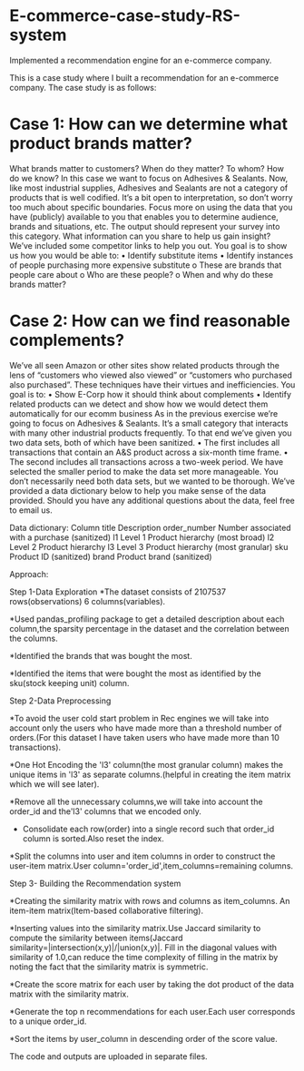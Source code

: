 # E-commerce-case-study-RS-system
Implemented a recommendation engine for an e-commerce company.

This is a case study where I built a recommendation for an e-commerce company. The case study is as follows:

# Case 1: How can we determine what product brands matter?
What brands matter to customers? When do they matter? To whom? How do we know?
In this case we want to focus on Adhesives & Sealants. Now, like most industrial supplies,
Adhesives and Sealants are not a category of products that is well codified. It’s a bit open to
interpretation, so don’t worry too much about specific boundaries. Focus more on using the
data that you have (publicly) available to you that enables you to determine audience, brands
and situations, etc. The output should represent your survey into this category. What
information can you share to help us gain insight?
We’ve included some competitor links to help you out.
You goal is to show us how you would be able to:
• Identify substitute items
• Identify instances of people purchasing more expensive substitute
o These are brands that people care about
o Who are these people?
o When and why do these brands matter?


# Case 2: How can we find reasonable complements?
We’ve all seen Amazon or other sites show related products through the lens of “customers
who viewed also viewed” or “customers who purchased also purchased”. These techniques
have their virtues and inefficiencies.
You goal is to:
• Show E-Corp how it should think about complements
• Identify related products can we detect and show how we would detect them
automatically for our ecomm business
As in the previous exercise we’re going to focus on Adhesives & Sealants. It’s a small category
that interacts with many other industrial products frequently. To that end we’ve given you two
data sets, both of which have been sanitized.
• The first includes all transactions that contain an A&S product across a six-month time
frame.
• The second includes all transactions across a two-week period. We have selected the
smaller period to make the data set more manageable.
You don’t necessarily need both data sets, but we wanted to be thorough. We’ve provided a
data dictionary below to help you make sense of the data provided. Should you have any
additional questions about the data, feel free to email us.


Data dictionary:
Column title Description
order_number Number associated with a purchase (sanitized)
l1 Level 1 Product hierarchy (most broad)
l2 Level 2 Product hierarchy
l3 Level 3 Product hierarchy (most granular)
sku Product ID (sanitized)
brand Product brand (sanitized)


Approach:

Step 1-Data Exploration
*The dataset consists of 2107537 rows(observations) 6 columns(variables). 

*Used pandas_profiling package to get a detailed description about each column,the sparsity percentage in the dataset and the correlation between the columns. 

*Identified the brands that was bought the most.

*Identified the items that were bought the most as identified by the sku(stock keeping unit) column.

Step 2-Data Preprocessing

*To avoid the user cold start problem in Rec engines we will take into account only the users who have made more than a threshold number of orders.(For this dataset I have taken users who have made more than 10 transactions).

*One Hot Encoding the 'l3' column(the most granular column) makes the unique items in 'l3' as separate columns.(helpful in creating the item matrix which we will see later).

*Remove all the unnecessary columns,we will take into account the order_id and the'l3' columns that we encoded only.

* Consolidate each row(order) into a single record such that order_id column is sorted.Also reset the index.

*Split the columns into user and item columns in order to construct the user-item matrix.User column='order_id',item_columns=remaining columns.

Step 3- Building the Recommendation system

*Creating the similarity matrix with rows and columns as item_columns. An item-item matrix(Item-based collaborative filtering).

*Inserting values into the similarity matrix.Use Jaccard similarity to compute the similarity between items(Jaccard similarity=|intersection(x,y)|/|union(x,y)|. Fill in the diagonal values with similarity of 1.0,can reduce the time complexity of filling in the matrix by noting the fact that the similarity matrix is symmetric.

*Create the score matrix for each user by taking the dot product of the data matrix with the similarity matrix.

*Generate the top n recommendations for each user.Each user corresponds to a unique order_id.

*Sort the items by user_column in descending order of the score value.

The code and outputs are uploaded in separate files.





